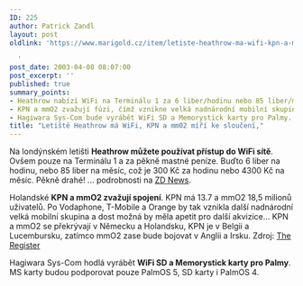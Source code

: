 ```yaml
---
ID: 225
author: Patrick Zandl
layout: post
oldlink: 'https://www.marigold.cz/item/letiste-heathrow-ma-wifi-kpn-a-mm02-miri-ke-slouceni

  '
post_date: 2003-04-08 08:07:00
post_excerpt: ''
published: true
summary_points:
- Heathrow nabízí WiFi na Terminálu 1 za 6 liber/hodinu nebo 85 liber/měsíc.
- KPN a mmO2 zvažují fúzi, čímž vznikne velká nadnárodní mobilní skupina.
- Hagiwara Sys-Com bude vyrábět WiFi SD a Memorystick karty pro Palmy.
title: "Letiště Heathrow má WiFi, KPN a mm02 míří ke sloučení,"
---
```


<p>
Na londýnském letišti <STRONG>Heathrow můžete používat přístup do WiFi sítě</STRONG>. Ovšem pouze na Terminálu 1 a za pěkně mastné peníze. Buďto 6 liber na hodinu, nebo 85 liber na měsíc, což je 300 Kč za hodinu nebo 4300 Kč na měsíc. Pěkně drahé! ... podrobnosti na <A href="http://news.zdnet.co.uk/story/0,,t269-s2133058,00.html" target=_blank>ZD News</A>.</p>

<p>
Holandské <STRONG>KPN a mmO2 zvažují spojení</STRONG>. KPN má 13.7 a mmO2 18,5 milionů uživatelů. Po Vodaphone, T-Mobile a Orange by tak vznikla další nadnárodní velká mobilní skupina a dost možná by měla apetit pro další akvizice... KPN a mmO2 se překrývají v Německu a Holandsku, KPN je v Belgii a Lucembursku, zatímco mmO2 zase bude bojovat v Anglii a Irsku. Zdroj: <A href="http://www.theregister.co.uk/content/59/30119.html" target=_blank>The Register</A></p>

<p>
Hagiwara Sys-Com hodlá vyrábět <STRONG>WiFi SD a Memorystick karty pro Palmy</STRONG>. MS karty budou podporovat pouze PalmOS 5, SD karty i PalmOS 4.</p>